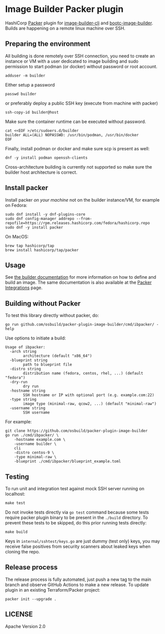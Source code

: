 # Image Builder Packer plugin

HashiCorp [Packer](https://www.packer.io/) plugin for [image-builder-cli](https://github.com/osbuild/image-builder-cli) and [bootc-image-builder](https://github.com/osbuild/bootc-image-builder). Builds are happening on a remote linux machine over SSH.

## Preparing the environment

All building is done remotely over SSH connection, you need to create an instance or VM with a user dedicated to image building and sudo permission to start podman (or docker) without password or root account.

    adduser -m builder

Either setup a password

    passwd builder

or preferably deploy a public SSH key (execute from machine with packer)

    ssh-copy-id builder@host

Make sure the container runtime can be executed without password.

```
cat <<EOF >/etc/sudoers.d/builder
builder ALL=(ALL) NOPASSWD: /usr/bin/podman, /usr/bin/docker
EOF
```

Finally, install podman or docker and make sure scp is present as well:

    dnf -y install podman openssh-clients

Cross-architecture building is currently not supported so make sure the builder host architecture is correct.

## Install packer

Install packer *on your machine* not on the builder instance/VM, for example on Fedora:

```
sudo dnf install -y dnf-plugins-core
sudo dnf config-manager addrepo --from-repofile=https://rpm.releases.hashicorp.com/fedora/hashicorp.repo
sudo dnf -y install packer
```

On MacOS:

```
brew tap hashicorp/tap
brew install hashicorp/tap/packer
```

## Usage

See [the builder documentation](.web-docs/) for more information on how to define and build an image. The same documentation is also available at the [Packer Integrations](https://developer.hashicorp.com/packer/integrations) page.

## Building without Packer

To test this library directly without packer, do:

    go run github.com/osbuild/packer-plugin-image-builder/cmd/ibpacker/ -help

Use options to initiate a build:

```
Usage of ibpacker:
  -arch string
        architecture (default "x86_64")
  -blueprint string
        path to blueprint file
  -distro string
        distribution name (fedora, centos, rhel, ...) (default "fedora")
  -dry-run
        dry run
  -hostname string
        SSH hostname or IP with optional port (e.g. example.com:22)
  -type string
        image type (minimal-raw, qcow2, ...) (default "minimal-raw")
  -username string
        SSH username
```

For example:

```
git clone https://github.com/osbuild/packer-plugin-image-builder
go run ./cmd/ibpacker/ \
    -hostname example.com \
    -username builder \
    cli
    -distro centos-9 \
    -type minimal-raw \
    -blueprint ./cmd/ibpacker/blueprint_example.toml
```

## Testing

To run unit and integration test against mock SSH server running on localhost:

    make test

Do not invoke tests directly via `go test` command because some tests require packer plugin binary to be present in the `./build` directory. To prevent these tests to be skipped, do this prior running tests directly:

    make build

Keys in `internal/sshtest/keys.go` are just dummy (test only) keys, you may receive false positives from security scanners about leaked keys when cloning the repo.

## Release process

The release process is fully automated, just push a new tag to the main branch and observe GitHub Actions to make a new release. To update plugin in an existing Terraform/Packer project:

    packer init --upgrade .

## LICENSE

Apache Version 2.0
